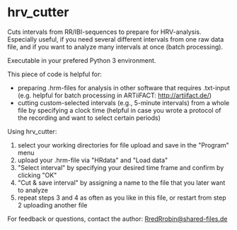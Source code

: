 # hrv_cutter
Cuts intervals from RR/IBI-sequences to prepare for HRV-analysis. Especially useful, if you need several different intervals from one raw data file, and if you want to analyze many intervals at once (batch processing).

Executable in your prefered Python 3 environment.

This piece of code is helpful for:

- preparing .hrm-files for analysis in other software that requires .txt-input (e.g. helpful for batch processing in ARTiiFACT: http://artiifact.de/)
- cutting custom-selected intervals (e.g., 5-minute intervals) from a whole file by specifying a clock time (helpful in case you wrote a protocol of the recording and want to select certain periods)

Using hrv_cutter:

 1) select your working directories for file upload and save in the "Program" menu
 2) upload your .hrm-file via "HRdata" and "Load data"
 3) "Select interval" by specifying your desired time frame and confirm by clicking "OK"
 4) "Cut & save interval" by assigning a name to the file that you later want to analyze
 5) repeat steps 3 and 4 as often as you like in this file, or restart from step 2 uploading another file


For feedback or questions, contact the author: RredRrobin@shared-files.de
